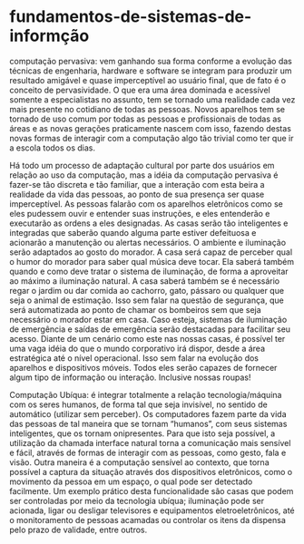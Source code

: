 # fundamentos-de-sistemas-de-informção



computação pervasiva: vem ganhando sua forma conforme a evolução das técnicas de engenharia, hardware e software se integram para produzir um resultado amigável
e quase imperceptível ao usuário final, que de fato é o conceito de pervasividade. 
O que era uma área dominada e acessível somente a especialistas no assunto, 
tem se tornado uma realidade cada vez mais presente no cotidiano de todas as pessoas. 
Novos aparelhos tem se tornado de uso comum por todas as pessoas e profissionais de todas as áreas e as novas gerações praticamente nascem com isso, 
fazendo destas novas formas de interagir com a computação algo tão trivial como ter que ir a escola todos os dias.

Há todo um processo de adaptação cultural por parte dos usuários em relação ao uso da computação,
mas a idéia da computação pervasiva é fazer-se tão discreta e tão familiar, que a interação com esta beira a realidade da vida das pessoas, 
ao ponto de sua presença ser quase imperceptível. 
As pessoas falarão com os aparelhos eletrônicos como se eles pudessem ouvir e entender suas instruções, 
e eles entenderão e executarão as ordens a eles designadas. As casas serão tão inteligentes e integradas que saberão quando alguma parte estiver 
defeituosa e acionarão a manutenção ou alertas necessários. O ambiente e iluminação serão adaptados ao gosto do morador. 
A casa será capaz de perceber qual o humor do morador para saber qual música deve tocar. 
Ela saberá também quando e como deve tratar o sistema de iluminação, de forma a aproveitar ao máximo a iluminação natural. 
A casa saberá também se é necessário regar o jardim ou dar comida ao cachorro, gato, pássaro ou qualquer que seja o animal de estimação. 
Isso sem falar na questão de segurança, que será automatizada ao ponto de chamar os bombeiros sem que seja necessário o morador estar em casa. Caso esteja, 
sistemas de iluminação de emergência e saídas de emergência serão destacadas para facilitar seu acesso. 
Diante de um cenário como este nas nossas casas, é possível ter uma vaga idéia do que o mundo corporativo irá dispor, 
desde a área estratégica até o nível operacional. Isso sem falar na evolução dos aparelhos e dispositivos móveis. 
Todos eles serão capazes de fornecer algum tipo de informação ou interação. Inclusive nossas roupas!


Computação Ubíqua: é integrar totalmente a relação tecnologia/máquina com os seres humanos, 
de forma tal que seja invisível, no sentido de automático (utilizar sem perceber). 
Os computadores fazem parte da vida das pessoas de tal maneira que se tornam “humanos”, com seus sistemas inteligentes, que os tornam onipresentes. 
Para que isto seja possível, a utilização da chamada interface natural torna a comunicação mais sensível e fácil, 
através de formas de interagir com as pessoas, como gesto, fala e visão. 
Outra maneira é a computação sensível ao contexto, que torna possível a captura da situação através dos dispositivos eletrônicos, 
como o movimento da pessoa em um espaço, o qual pode ser detectado facilmente.
Um exemplo prático desta funcionalidade são casas que podem ser controladas por meio da tecnologia ubíqua; 
iluminação pode ser acionada, ligar ou desligar televisores e equipamentos eletroeletrônicos, 
até o monitoramento de pessoas acamadas ou controlar os itens da dispensa pelo prazo de validade, entre outros.
 
